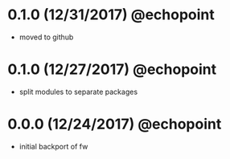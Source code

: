 # 0.1.0 (12/31/2017) @echopoint
- moved to github

# 0.1.0 (12/27/2017) @echopoint
- split modules to separate packages

# 0.0.0 (12/24/2017) @echopoint
- initial backport of fw 
